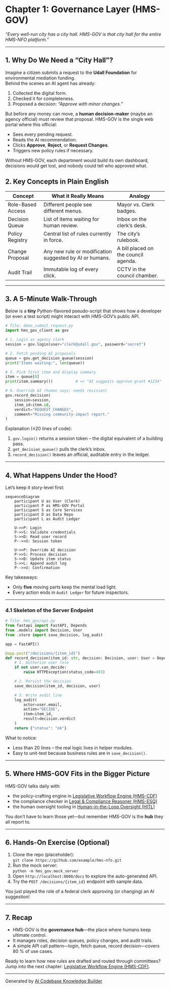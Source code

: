 # Chapter 1: Governance Layer (HMS-GOV)

*“Every well-run city has a city hall. HMS-GOV is that city hall for the entire HMS-NFO platform.”*

---

## 1. Why Do We Need a “City Hall”?

Imagine a citizen submits a request to the **Udall Foundation** for environmental mediation funding.  
Behind the scenes an AI agent has already:

1. Collected the digital form.  
2. Checked it for completeness.  
3. Proposed a decision: *“Approve with minor changes.”*

But before any money can move, a **human decision-maker** (maybe an agency official) must review that proposal. HMS-GOV is the single web portal where this official:

* Sees every pending request.  
* Reads the AI recommendation.  
* Clicks **Approve**, **Reject**, or **Request Changes**.  
* Triggers new policy rules if necessary.

Without HMS-GOV, each department would build its own dashboard, decisions would get lost, and nobody could tell who approved what.  


## 2. Key Concepts in Plain English

| Concept | What it Really Means | Analogy |
|---------|---------------------|---------|
| Role-Based Access | Different people see different menus. | Mayor vs. Clerk badges. |
| Decision Queue | List of items waiting for human review. | Inbox on the clerk’s desk. |
| Policy Registry | Central list of rules currently in force. | The city’s rulebook. |
| Change Proposal | Any new rule or modification suggested by AI or humans. | A bill placed on the council agenda. |
| Audit Trail | Immutable log of every click. | CCTV in the council chamber. |

---

## 3. A 5-Minute Walk-Through

Below is a **tiny** Python-flavored pseudo-script that shows how a developer (or even a test script) might interact with HMS-GOV’s public API.

```python
# file: demo_submit_request.py
import hms_gov_client as gov

# 1. Login as agency clerk
session = gov.login(user="clerk@udall.gov", password="secret")

# 2. Fetch pending AI proposals
queue = gov.get_decision_queue(session)
print("Items waiting:", len(queue))

# 3. Pick first item and display summary
item = queue[0]
print(item.summary())          # => "AI suggests approve grant #1234"

# 4. Override AI (human says: needs revision)
gov.record_decision(
    session=session,
    item_id=item.id,
    verdict="REQUEST_CHANGES",
    comment="Missing community-impact report."
)
```

Explanation (≤20 lines of code):

1. `gov.login()` returns a session token – the digital equivalent of a building pass.  
2. `get_decision_queue()` pulls the clerk’s inbox.  
3. `record_decision()` leaves an official, auditable entry in the ledger.

---

## 4. What Happens Under the Hood?

Let’s keep it story-level first:

```mermaid
sequenceDiagram
    participant U as User (Clerk)
    participant P as HMS-GOV Portal
    participant S as Core Services
    participant D as Data Repo
    participant L as Audit Ledger

    U->>P: Login
    P->>S: Validate credentials
    S->>D: Read user record
    P-->>U: Session token

    U->>P: Override AI decision
    P->>S: Process decision
    S->>D: Update item status
    S->>L: Append audit log
    P-->>U: Confirmation
```

Key takeaways:

* Only **five** moving parts keep the mental load light.  
* Every action ends in `Audit Ledger` for future inspectors.  

---

### 4.1 Skeleton of the Server Endpoint

```python
# file: hms_gov/api.py
from fastapi import FastAPI, Depends
from .models import Decision, User
from .store import save_decision, log_audit

app = FastAPI()

@app.post("/decisions/{item_id}")
def record_decision(item_id: str, decision: Decision, user: User = Depends(auth)):
    # 1. Authorize user role
    if not user.can_decide:
        raise HTTPException(status_code=403)

    # 2. Persist the decision
    save_decision(item_id, decision, user)

    # 3. Write audit line
    log_audit(
        actor=user.email,
        action="DECIDE",
        item=item_id,
        result=decision.verdict
    )
    return {"status": "ok"}
```

What to notice:

* Less than 20 lines – the real logic lives in helper modules.  
* Easy to unit-test because business rules are in `save_decision()`.

---

## 5. Where HMS-GOV Fits in the Bigger Picture

HMS-GOV talks daily with:

* the policy-crafting engine in [Legislative Workflow Engine (HMS-CDF)](02_legislative_workflow_engine__hms_cdf__.md)  
* the compliance checker in [Legal & Compliance Reasoner (HMS-ESQ)](03_legal___compliance_reasoner__hms_esq__.md)  
* the human oversight tooling in [Human-in-the-Loop Oversight (HITL)](04_human_in_the_loop_oversight__hitl__.md)

You don’t have to learn those yet—but remember HMS-GOV is the **hub** they all report to.

---

## 6. Hands-On Exercise (Optional)

1. Clone the repo (placeholder):  
   `git clone https://github.com/example/hms-nfo.git`  
2. Run the mock server:  
   `python -m hms_gov.mock_server`  
3. Open `http://localhost:8000/docs` to explore the auto-generated API.  
4. Try the `POST /decisions/{item_id}` endpoint with sample data.

You just played the role of a federal clerk approving (or changing) an AI suggestion!

---

## 7. Recap

* HMS-GOV is the **governance hub**—the place where humans keep ultimate control.  
* It manages roles, decision queues, policy changes, and audit trails.  
* A simple API call pattern—login, fetch queue, record decision—covers 80 % of use cases.  

Ready to learn how new rules are drafted and routed through committees?  
Jump into the next chapter: [Legislative Workflow Engine (HMS-CDF)](02_legislative_workflow_engine__hms_cdf__.md).

---

Generated by [AI Codebase Knowledge Builder](https://github.com/The-Pocket/Tutorial-Codebase-Knowledge)